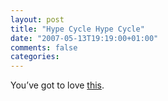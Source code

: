 ```yaml
---
layout: post
title: "Hype Cycle Hype Cycle"
date: "2007-05-13T19:19:00+01:00"
comments: false
categories: 
---
```


<p>You&#8217;ve got to love <a href="http://blogs.msdn.com/jevdemon/archive/2007/04/26/yet-another-acronym.aspx">this</a>.</p>


